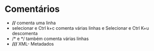 # Comentários

- **//** comenta uma linha
- selecionar e Ctrl k+c comenta várias linhas e Selecionar e Ctrl K+u descomenta
- /* e */ também comenta várias linhas
- **///** XML- Metadados
